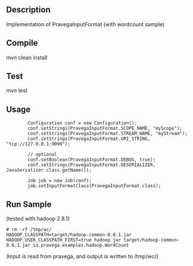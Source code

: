 Description
-----------

Implementation of PravegaInputFormat (with wordcount sample)


Compile
-------

mvn clean install

Test
-------

mvn test 

Usage
-----
```
        Configuration conf = new Configuration();
        conf.setStrings(PravegaInputFormat.SCOPE_NAME, "myScope");
        conf.setStrings(PravegaInputFormat.STREAM_NAME, "myStream");
        conf.setStrings(PravegaInputFormat.URI_STRING, "tcp://127.0.0.1:9090");

        // optional
        conf.setBoolean(PravegaInputFormat.DEBUG, true);
        conf.setStrings(PravegaInputFormat.DESERIALIZER, JavaSerializer.class.getName());

        Job job = new Job(conf);
        job.setInputFormatClass(PravegaInputFormat.class);
```

Run Sample
---

(tested with hadoop 2.8.1)

```
# rm -rf /tmp/wc/
HADOOP_CLASSPATH=target/hadoop-common-0.0.1.jar HADOOP_USER_CLASSPATH_FIRST=true hadoop jar target/hadoop-common-0.0.1.jar io.pravega.examples.hadoop.WordCount
```

(Input is read from pravega, and output is written to /tmp/wc/)
